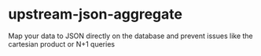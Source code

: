 # upstream-json-aggregate
Map your data to JSON directly on the database and prevent issues like the cartesian product or N+1 queries
